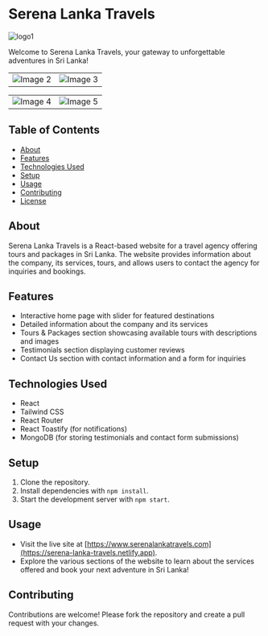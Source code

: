 # Serena Lanka Travels

![logo1](https://github.com/SarangaSiriwardhana9/Serena-Lanka-Travels--React-Website/assets/99233703/eb416252-1fb9-40f8-9a32-68d86e51d418)

Welcome to Serena Lanka Travels, your gateway to unforgettable adventures in Sri Lanka!


| |  |
|---------|---------|
| ![Image 2](https://github.com/SarangaSiriwardhana9/Serena-Lanka-Travels--React-Website/assets/99233703/fbb6ffeb-6316-4f5e-9229-e56937f3a9c9) | ![Image 3](https://github.com/SarangaSiriwardhana9/Serena-Lanka-Travels--React-Website/assets/99233703/202ccd16-6609-4d26-83d6-623aadeb39de) |

|  |  |
|---------|---------|
| ![Image 4](https://github.com/SarangaSiriwardhana9/Serena-Lanka-Travels--React-Website/assets/99233703/613bf7c5-810f-4799-94aa-2dda3306a5a4) | ![Image 5](https://github.com/SarangaSiriwardhana9/Serena-Lanka-Travels--React-Website/assets/99233703/81b96de6-42ef-4ac9-bc5e-9e2390e1a9de) |


## Table of Contents

- [About](#about)
- [Features](#features)
- [Technologies Used](#technologies-used)
- [Setup](#setup)
- [Usage](#usage)
- [Contributing](#contributing)
- [License](#license)

## About

Serena Lanka Travels is a React-based website for a travel agency offering tours and packages in Sri Lanka. The website provides information about the company, its services, tours, and allows users to contact the agency for inquiries and bookings.

## Features

- Interactive home page with slider for featured destinations
- Detailed information about the company and its services
- Tours & Packages section showcasing available tours with descriptions and images
- Testimonials section displaying customer reviews
- Contact Us section with contact information and a form for inquiries

## Technologies Used

- React
- Tailwind CSS
- React Router
- React Toastify (for notifications)
- MongoDB (for storing testimonials and contact form submissions)

## Setup

1. Clone the repository.
2. Install dependencies with `npm install`.
3. Start the development server with `npm start`.

## Usage

- Visit the live site at [https://www.serenalankatravels.com](https://serena-lanka-travels.netlify.app).
- Explore the various sections of the website to learn about the services offered and book your next adventure in Sri Lanka!

## Contributing

Contributions are welcome! Please fork the repository and create a pull request with your changes.

